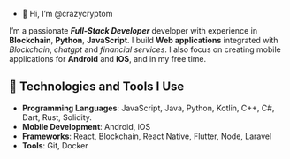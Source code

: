 - 👋 Hi, I’m @crazycryptom

I’m a passionate ***Full-Stack Developer*** developer with experience in **Blockchain**, **Python**, **JavaScript**.
I build **Web applications** integrated with *Blockchain*, *chatgpt* and *financial services*.
I also focus on creating mobile applications for **Android** and **iOS**, and in my free time.

## 🌱 Technologies and Tools I Use

- **Programming Languages**: JavaScript, Java, Python, Kotlin, C++, C#, Dart, Rust, Solidity.
- **Mobile Development**: Android, iOS
- **Frameworks**: React, Blockchain, React Native, Flutter, Node, Laravel
- **Tools**: Git, Docker
